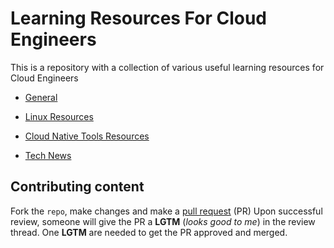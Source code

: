 # Learning Resources For Cloud Engineers


This is a repository with a collection of various useful learning resources for Cloud Engineers


- [General](https://github.com/peleduri/Learning-Resources-For-Cloud-Engineers/blob/master/General.md#general)

- [Linux Resources](https://github.com/peleduri/Learning-Resources-For-Cloud-Engineers/blob/master/LinuxResources.md#linux-resources)

- [Cloud Native Tools Resources](https://github.com/peleduri/Learning-Resources-For-Cloud-Engineers/blob/master/CNCFTools.md#cloud-native-tools-resources)

- [Tech News](https://github.com/peleduri/Learning-Resources-For-Cloud-Engineers/blob/master/TechNews.md#tech-news)


## Contributing content

Fork the `repo`, make changes and make a [pull request](https://help.github.com/articles/using-pull-requests) (PR)
Upon successful review, someone will give the PR a __LGTM__ (_looks good to me_) in the review thread.
One __LGTM__ are needed to get the PR approved and merged.
